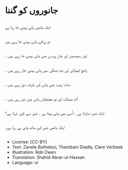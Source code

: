 # جانوروں کو گننا

##
ایک ہاتھی پانی پینے جا رہا ہے

##
دو زرافے پانی پینے جا رہے ہیں

##
تین بھینسیں اور چار پرندے بھی پانی پینے جا رہے ہیں ۔

##
پانچ ایمپالے اور چھ جنگی سور پانی پینے جار رہے ہیں ۔

##
سات زیبرہ بھی پانی کی طرف دوڑ رہے ہیں ۔

##
آٹھ مینڈک اور نو مچھلیاں پانی میں تیر رہی ہیں ۔

##
ایک شیر دھاڑتا ہے ۔ اُسے بھی پانی پینا ہے ۔ شیر سے کون ڈرتا ہے؟

##
ایک ہاتھی شیر کے ساتھ پانی پی رہا ہے۔

##
* License: [CC-BY]
* Text: Zanele Buthelezi, Thembani Dladla, Clare Verbeek
* Illustration: Rob Owen
* Translation: Shahid Abrar-ul-Hassan
* Language: ur
